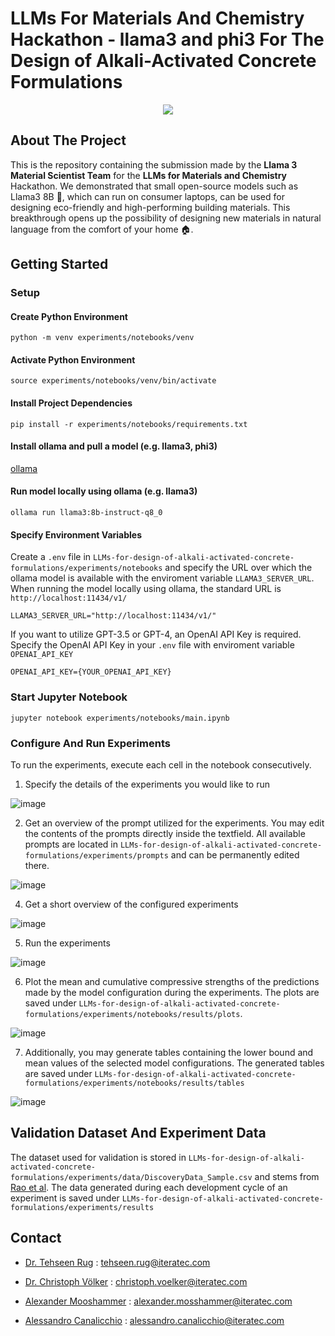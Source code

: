 # LLMs For Materials And Chemistry Hackathon - llama3 and phi3 For The Design of Alkali-Activated Concrete Formulations

<p align="center">
  <img src="https://github.com/user-attachments/assets/71294035-aff0-4648-a313-8b08db996c04">
</p>

## About The Project

This is the repository containing the submission made by the **Llama 3 Material Scientist Team** for the **LLMs for Materials and Chemistry** Hackathon. We demonstrated that small open-source models such as Llama3 8B 🐑, which can run on consumer laptops, can be used for designing eco-friendly and high-performing building materials. This breakthrough opens up the possibility of designing new materials in natural language from the comfort of your home 🏠.

## Getting Started

### Setup

#### Create Python Environment 

```
python -m venv experiments/notebooks/venv
```

#### Activate Python Environment

```
source experiments/notebooks/venv/bin/activate
```

#### Install Project Dependencies 

```
pip install -r experiments/notebooks/requirements.txt
```

#### Install ollama and pull a model (e.g. llama3, phi3)

[ollama](https://github.com/ollama/ollama)

#### Run model locally using ollama (e.g. llama3)

```
ollama run llama3:8b-instruct-q8_0
```

#### Specify Environment Variables

Create a `.env` file in `LLMs-for-design-of-alkali-activated-concrete-formulations/experiments/notebooks` and specify the URL over which the ollama model is available with the enviroment variable `LLAMA3_SERVER_URL`. When running the model locally using ollama, the standard URL is `http://localhost:11434/v1/`

```
LLAMA3_SERVER_URL="http://localhost:11434/v1/"
```

If you want to utilize GPT-3.5 or GPT-4, an OpenAI API Key is required. Specify the OpenAI API Key in your `.env` file with enviroment variable `OPENAI_API_KEY`

```
OPENAI_API_KEY={YOUR_OPENAI_API_KEY}
```

### Start Jupyter Notebook

```
jupyter notebook experiments/notebooks/main.ipynb
```

### Configure And Run Experiments

To run the experiments, execute each cell in the notebook consecutively. 

1. Specify the details of the experiments you would like to run

![image](https://github.com/sandrocan/LLMs-for-design-of-alkali-activated-concrete-formulations/assets/53880336/0a5d5c62-0269-42fe-86a4-e9e78a9571cc)

2. Get an overview of the prompt utilized for the experiments. You may edit the contents of the prompts directly inside the textfield. All available prompts are located in `LLMs-for-design-of-alkali-activated-concrete-formulations/experiments/prompts` and can be permanently edited there.

![image](https://github.com/sandrocan/LLMs-for-design-of-alkali-activated-concrete-formulations/assets/53880336/a9d39a15-282c-4c52-a618-02641db27015)

4. Get a short overview of the configured experiments

![image](https://github.com/sandrocan/LLMs-for-design-of-alkali-activated-concrete-formulations/assets/53880336/ef0ce7f6-8830-40bb-a4e4-8dac00369740)

5. Run the experiments

![image](https://github.com/sandrocan/LLMs-for-design-of-alkali-activated-concrete-formulations/assets/53880336/ace0ea7b-a5e6-4bca-b063-c1c1d2c10d50)

6. Plot the mean and cumulative compressive strengths of the predictions made by the model configuration during the experiments. The plots are saved under  `LLMs-for-design-of-alkali-activated-concrete-formulations/experiments/notebooks/results/plots`.

![image](https://github.com/user-attachments/assets/74b00db5-6496-47ea-abba-11306ab8fde1)

7. Additionally, you may generate tables containing the lower bound and mean values of the selected model configurations. The generated tables are saved under `LLMs-for-design-of-alkali-activated-concrete-formulations/experiments/notebooks/results/tables`

![image](https://github.com/user-attachments/assets/28173fd0-94b9-42f0-b35f-3cc5768112c1)




## Validation Dataset And Experiment Data

The dataset used for validation is stored in `LLMs-for-design-of-alkali-activated-concrete-formulations/experiments/data/DiscoveryData_Sample.csv` and stems from [Rao et al](https://www.tandfonline.com/doi/abs/10.1080/14488353.2018.1450716). The data generated during each development cycle of an experiment is saved under `LLMs-for-design-of-alkali-activated-concrete-formulations/experiments/results`

## Contact

- [Dr. Tehseen Rug](https://github.com/RugTehseen) : tehseen.rug@iteratec.com 

- [Dr. Christoph Völker](https://github.com/iterateccvoelker) : christoph.voelker@iteratec.com

- [Alexander Mooshammer](https://github.com/mosshammer) : alexander.mosshammer@iteratec.com

- [Alessandro Canalicchio](https://github.com/sandrocan) : alessandro.canalicchio@iteratec.com







